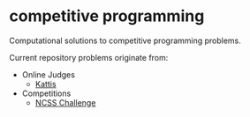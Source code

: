 # competitive programming
Computational solutions to competitive programming problems.

Current repository problems originate from:
- Online Judges
  - [Kattis](https://open.kattis.com)
- Competitions
  - [NCSS Challenge](https://groklearning.com/challenge)